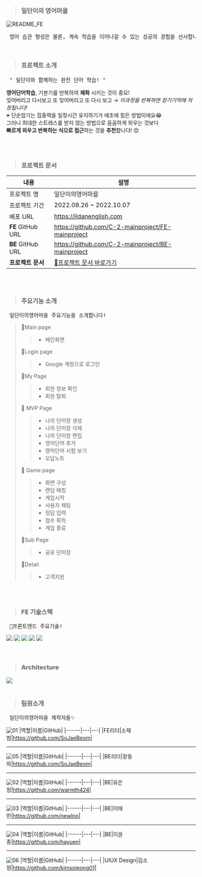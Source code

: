 > ### 일단이의 영어마을
![README_FE](https://user-images.githubusercontent.com/100851211/193551645-396bcd0b-fb21-4f34-8377-746fd5cbf2b3.png)
<pre> 영어 습관 형성은 물론, 계속 학습을 이어나갈 수 있는 성공의 경험을 선사합니다🌟 </pre>

<br>

> ### 프로젝트 소개
<pre> " 일단이와 함께하는 완전 단어 학습! " </pre>
**영어단어학습**, 기본기를 반복하여 **체화** 시키는 것이 중요! <br>
잊어버리고 다시보고 또 잊어버리고 또 다시 보고 → *이과정을 반복하면 장기기억에 저장됩니다!* <br>
※ 단순암기는 집중력을 일정시간 유지하기가 애초에 힘든 방법이에요😂 <br>
그러니 최대한 스트레스를 받지 않는 방법으로 꼼꼼하게 외우는 것보다 <br>
**빠르게 외우고 반복하는 식으로 접근**하는 것을 **추천**합니다! 😍

<br>
<br>

> ### 프로젝트 문서
|내용|설명|
|------|---|
|프로젝트 명|일단이의영어마을|
|프로젝트 기간|2022.08.26 ~ 2022.10.07|
|배포 URL|https://ildanenglish.com|
|**FE** GitHub URL|https://github.com/C-2-mainproject/FE-mainproject|
|**BE** GitHub URL|https://github.com/C-2-mainproject/BE-mainproject|
|**프로젝트 문서**|<a href="https://www.notion.so/097815e1f8854a7597ed8147f736b0d6#ef58268541fa4938ab5a34ebfff6742d">📝프로젝트 문서 바로가기</a>|

<br>
<br>

> ### 주요기능 소개
<pre> 일단이의영어마을 주요기능을 소개합니다! </pre>
> 💙Main page
> > + 메인화면
>
> 💙Login page
> >	+ Google 계정으로 로그인
>
> 💙My Page
> > + 회원 정보 확인
> >	+ 회원 탈퇴
>
> 👑 MVP Page
> > + 나의 단어장 생성
> >	+ 나의 단어장 삭제
> > + 나의 단어장 편집
> >	+ 영어단어 추가
> > + 영어단어 시험 보기
> >	+ 오답노트
>
> 👑 Game page
> > + 화면 구성
> >	+ 랜덤 매칭
> > + 게임시작
> >	+ 사용자 채팅
> > + 정답 입력
> >	+ 점수 획득
> >	+ 게임 종료
>
> 💙Sub Page
> > + 공유 단어장
>
> 💙Detail
> > + 고객지원


<br>
<br>


> ### FE 기술스택
<pre> 📝프론트엔드 주요기술! </pre>

<div>
  <img src="https://img.shields.io/badge/React-61DAFB?style=flat-square&logo=React&logoColor=white"/>
  <img src="https://img.shields.io/badge/TypeScript-3178C6?style=flat-square&logo=TypeScript&logoColor=white"/>
  <img src="https://img.shields.io/badge/Redux-764ABC?style=flat-square&logo=Redux&logoColor=white"/>
  <img src="https://img.shields.io/badge/styled--components-DB7093?style=flat-square&logo=styled-components&logoColor=white"/>
  <img src="https://img.shields.io/badge/Amazon S3-569A31?style=flat-square&logo=Amazon S3&logoColor=white"/>
</div>

<br>
<br>

> ### Architecture
<img src="https://user-images.githubusercontent.com/100851211/193551848-38047a6c-db2b-4624-bb20-5863fe38d341.png">

<br>
<br>

> ### 팀원소개
<pre> 일단이의영어마을 제작자들✨ </pre>

![01](https://user-images.githubusercontent.com/100851211/193552524-489e8018-6c91-4160-bfcd-93700e6465ca.png)
|역할|이름|GitHub|
|------|---|---|
|FE리더|소재범|https://github.com/SoJaeBeom|

<hr>

![05](https://user-images.githubusercontent.com/100851211/193552533-69d87470-04f4-4056-88be-ee552bec349f.png)
|역할|이름|GitHub|
|------|---|---|
|BE리더|장동하|https://github.com/SoJaeBeom|

<hr>

![02](https://user-images.githubusercontent.com/100851211/193552527-8eebc9bd-5b61-4310-92b7-79fda46b20b9.png)
|역할|이름|GitHub|
|------|---|---|
|BE|유은정|https://github.com/warmth424|

<hr>

![03](https://user-images.githubusercontent.com/100851211/193552529-bd3e347d-ef85-41dd-b636-2fc6d69688c5.png)
|역할|이름|GitHub|
|------|---|---|
|BE|이태민|https://github.com/newlno|

<hr>

![04](https://user-images.githubusercontent.com/100851211/193552531-c87929e1-4f16-426a-84c6-90e16034e955.png)
|역할|이름|GitHub|
|------|---|---|
|BE|이윤종|https://github.com/hayuen|

<hr>

![06](https://user-images.githubusercontent.com/100851211/193552536-4e6405c3-ebd5-4648-a3b1-1085edde7c9d.png)
|역할|이름|GitHub|
|------|---|---|
|UIUX Design|김소정|https://github.com/kimsojeong01|

<br>

<!--
**kimsojeong01/kimsojeong01** is a ✨ _special_ ✨ repository because its `README.md` (this file) appears on your GitHub profile.

Here are some ideas to get you started:

- 🔭 I’m currently working on ...
- 🌱 I’m currently learning ...
- 👯 I’m looking to collaborate on ...
- 🤔 I’m looking for help with ...
- 💬 Ask me about ...
- 📫 How to reach me: ...
- 😄 Pronouns: ...
- ⚡ Fun fact: ...
-->
